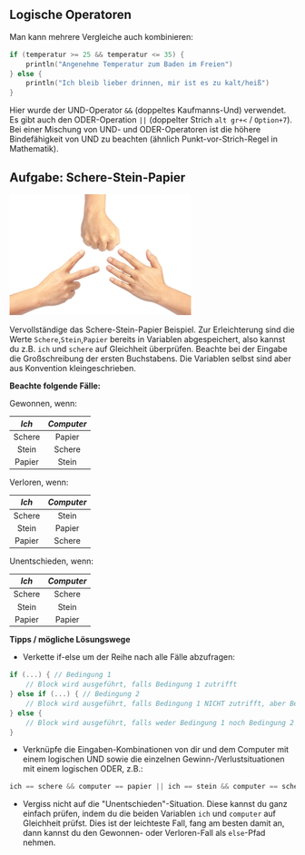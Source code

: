 

## Logische Operatoren

Man kann mehrere Vergleiche auch kombinieren:

```kotlin
if (temperatur >= 25 && temperatur <= 35) {
    println("Angenehme Temperatur zum Baden im Freien")
} else {
    println("Ich bleib lieber drinnen, mir ist es zu kalt/heiß")
}
```

Hier wurde der UND-Operator `&&` (doppeltes Kaufmanns-Und) verwendet.
Es gibt auch den ODER-Operation `||` (doppelter Strich `alt gr+<` / `Option+7`).
Bei einer Mischung von UND- und ODER-Operatoren ist die höhere Bindefähigkeit von UND zu beachten (ähnlich Punkt-vor-Strich-Regel in Mathematik).

<!--
## Tipps und Tricks

```kotlin
var a: Int = 3
var b: Int = 2
var max = 0
if (a > b) {
    max = a
} else {
    max = b
}
println(max)
```

Wenn in beiden Pfaden die gleiche Variable (in dem Fall `max`) zugewiesen wird, 
kann man dies auch und spart sich damit den Startwert:

```kotlin
var a: Int = 3
var b: Int = 2
var max = if (a > b) {
    a
} else {
    b
}
println(max)
```

Wenn in der geschwungenen Klammer nur ein Befehl/Variable steht, kann man die Klammern auch weglassen. 
Zeilenumbrüche sind auch optional:

```kotlin
var a: Int = 3
var b: Int = 2
var max = if (a > b) a else b
println(max)
```
-->

## Aufgabe: Schere-Stein-Papier

![](/images/SchereSteinPapier.jpg)

Vervollständige das Schere-Stein-Papier Beispiel.
Zur Erleichterung sind die Werte `Schere`,`Stein`,`Papier` bereits in Variablen abgespeichert, also kannst du z.B. `ich` und `schere` auf Gleichheit überprüfen.
Beachte bei der Eingabe die Großschreibung der ersten Buchstabens.
Die Variablen selbst sind aber aus Konvention kleingeschrieben.

**Beachte folgende Fälle:**

<!--
|*Ich* (Zeile), *Computer* (Spalte)|    *Schere*   |    *Stein*    |    *Papier*   |
|:------------------:|:-------------:|:-------------:|:-------------:|
|      *Schere*       | Unentschieden |    Verloren   |    Gewonnen   |
|       *Stein*      |    Gewonnen   | Unentschieden |    Verloren   |
|      *Papier*      |    Verloren   |    Gewonnen   | Unentschieden |
-->

Gewonnen, wenn:

|*Ich* |*Computer*|
|:----:|:--------:|
|Schere|Papier    |
|Stein |Schere    |
|Papier|Stein     |

Verloren, wenn:

|*Ich* |*Computer*|
|:----:|:--------:|
|Schere|Stein     |
|Stein |Papier    |
|Papier|Schere    |

Unentschieden, wenn:

|*Ich* |*Computer*|
|:----:|:--------:|
|Schere|Schere    |
|Stein |Stein     |
|Papier|Papier    |

**Tipps / mögliche Lösungswege**
* Verkette if-else um der Reihe nach alle Fälle abzufragen:
```kotlin
if (...) { // Bedingung 1
    // Block wird ausgeführt, falls Bedingung 1 zutrifft
} else if (...) { // Bedingung 2
    // Block wird ausgeführt, falls Bedingung 1 NICHT zutrifft, aber Bedingung 2
} else {
    // Block wird ausgeführt, falls weder Bedingung 1 noch Bedingung 2 zutrifft
}
```
* Verknüpfe die Eingaben-Kombinationen von dir und dem Computer mit einem logischen UND sowie die einzelnen Gewinn-/Verlustsituationen mit einem logischen ODER, z.B.:
```kotlin
ich == schere && computer == papier || ich == stein && computer == schere || ...
```
* Vergiss nicht auf die "Unentschieden"-Situation. Diese kannst du ganz einfach prüfen, indem du die beiden Variablen `ich` und `computer` auf Gleichheit prüfst. 
Dies ist der leichteste Fall, fang am besten damit an, dann kannst du den Gewonnen- oder Verloren-Fall als `else`-Pfad nehmen.


<!--
## Größte Person

![](/images/Personen.jpg)

Schreibe ein Programm, dass überprüft, wer von dir und deinen beiden besten Freunden / Sitznachbarn am Größten ist.
Ändere dazu die Variablennamen/Aufforderung in `GroesstePerson.kt` auf die Namen deiner Freunde/Sitznachbarn und 
überprüfe mit `if` `else` wer von euch am Größten ist.
Beachte, dass du `if` `else` auch verschachteln oder verketten kannst, z.B.:
```kotlin
if (...) { // Bedingung 1
    // Block wird ausgeführt, falls Bedingung 1 zutrifft
    if (...) { // Bedingung 2
        // Block wird ausgeführt, falls auch Bedingung 2 zutrifft
    } else {
        // Block wird ausgeführt, falls Bedingung 2 NICHT zutrifft
    }
} else {
    // Block wird ausgeführt, falls Bedingung 1 NICHT zutrifft
    if (...) { // Bedingung 3
        // Block wird ausgeführt, falls Bedingung 3 zutrifft
    } else {
        // Block wird ausgeführt, falls Bedingung 3 NICHT zutrifft
    }
}
```

oder:
```kotlin
if (...) { // Bedingung 1
    // Block wird ausgeführt, falls Bedingung 1 zutrifft
} else if (...) { // Bedingung 2
    // Block wird ausgeführt, falls Bedingung 1 NICHT zutrifft, aber Bedingung 2
} else {
    // Block wird ausgeführt, falls weder Bedingung 1 noch Bedingung 2 zutrifft
}
```
-->



